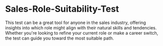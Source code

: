 # Sales-Role-Suitability-Test
This test can be a great tool for anyone in the sales industry, offering insights into which role might align with their natural skills and tendencies. Whether you're looking to refine your current role or make a career switch, the test can guide you toward the most suitable path.
